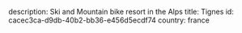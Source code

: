 description: Ski and Mountain bike resort in the Alps
title: Tignes
id: cacec3ca-d9db-40b2-bb36-e456d5ecdf74
country: france
